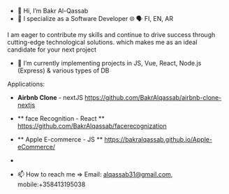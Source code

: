 - 👋 Hi, I’m Bakr Al-Qassab
- 👀 I specialize as a Software Developer
🌐 🗣️ FI, EN, AR

I am eager to contribute my skills and continue to drive success through cutting-edge technological solutions. which makes me as an ideal candidate for your next project

- 🌱 I’m currently implementing projects in JS, Vue, React, Node.js (Express) & various types of DB

Applications: 

- **Airbnb Clone** - nextJS  https://github.com/BakrAlqassab/airbnb-clone-nextjs
- ** face Recognition - React **  https://github.com/BakrAlqassab/facerecognization
- ** Apple E-commerce - JS **  https://bakralqassab.github.io/Apple-eCommerce/
- 




- 📫 How to reach me => 
Email: alqassab31@gmail.com, 
mobile:+358413195038

<!---
BakrAlqassab/BakrAlqassab is a ✨ special ✨ repository because its `README.md` (this file) appears on your GitHub profile.
You can click the Preview link to take a look at your changes.
--->
